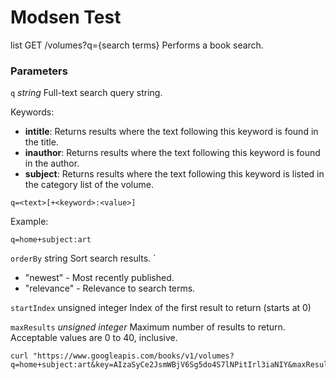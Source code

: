 # Modsen Test

list	GET  /volumes?q={search terms}	Performs a book search.

### Parameters

`q`	*string*	Full-text search query string.

Keywords:
- **intitle**: Returns results where the text following this keyword is found in the title.
- **inauthor**: Returns results where the text following this keyword is found in the author.
- **subject**: Returns results where the text following this keyword is listed in the category list of the volume.

```
q=<text>[+<keyword>:<value>]
```

Example:

```
q=home+subject:art
```

`orderBy`	string	Sort search results. `
  - "newest" - Most recently published.
  - "relevance" - Relevance to search terms.

`startIndex`	unsigned integer	Index of the first result to return (starts at 0)

`maxResults`	*unsigned integer*	Maximum number of results to return. Acceptable values are 0 to 40, inclusive.

```
curl "https://www.googleapis.com/books/v1/volumes?q=home+subject:art&key=AIzaSyCe2JsmWBjV6Sg5do4S7lNPitIrl3iaNIY&maxResults=2"
```
